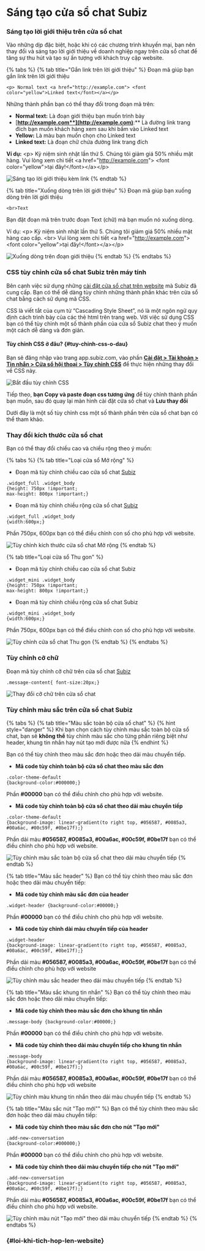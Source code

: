 # Sáng tạo cửa sổ chat Subiz

### Sáng tạo lời giới thiệu trên cửa sổ chat

Vào những dịp đặc biệt, hoặc khi có các chương trình khuyến mại, bạn nên thay đổi và sáng tạo lời giới thiệu về doanh nghiệp ngay trên cửa sổ chat để tăng sự thu hút và tạo sự ấn tượng với khách truy cập website.

{% tabs %}
{% tab title="Gắn link trên lời giới thiệu" %}
Đoạn mã giúp bạn gắn link trên lời giới thiệu

```text
<p> Normal text <a href="http://example.com"> <font color="yellow">Linked text</font></a></p>
```

Những thành phần bạn có thể thay đổi trong đoạn mã trên:

* **Normal text:** Là đoạn giới thiệu bạn muốn trình bày
* [**http://example.com**](http://example.com)**:** Là đường link trang đích bạn muốn khách hàng xem sau khi bấm vào Linked text
* **Yellow:** Là màu bạn muốn chọn cho Linked text
* **Linked text:** Là đoạn chữ chứa đường link trang đích

**Ví dụ:** &lt;p&gt; Kỷ niệm sinh nhật lần thứ 5. Chúng tôi giảm giá 50% nhiều mặt hàng. Vui lòng xem chi tiết &lt;a href="http://example.com"&gt; &lt;font color="yellow"&gt;tại đây!&lt;/font&gt;&lt;/a&gt;&lt;/p&gt;

![S&#xE1;ng t&#x1EA1;o l&#x1EDD;i gi&#x1EDB;i thi&#x1EC7;u k&#xE8;m link](../../../.gitbook/assets/loi-gioi-thieu-1.png)
{% endtab %}

{% tab title="Xuống dòng trên lời giới thiệu" %}
Đoạn mã giúp bạn xuống dòng trên lời giới thiệu

```text
<br>Text
```

Bạn đặt đoạn mã trên trước đoạn Text \(chữ\) mà bạn muốn nó xuống dòng.

Ví dụ: &lt;p&gt; Kỷ niệm sinh nhật lần thứ 5. Chúng tôi giảm giá 50% nhiều mặt hàng cao cấp. &lt;br&gt;Vui lòng xem chi tiết &lt;a href="http://example.com"&gt; &lt;font color="yellow"&gt;tại đây!&lt;/font&gt;&lt;/a&gt;&lt;/p&gt;

![Xu&#x1ED1;ng d&#xF2;ng tr&#xEA;n &#x111;o&#x1EA1;n gi&#x1EDB;i thi&#x1EC7;u](../../../.gitbook/assets/loi-gioi-thieu-2.png)
{% endtab %}
{% endtabs %}

### CSS tùy chỉnh cửa sổ chat Subiz trên máy tính

Bên cạnh việc sử dụng những [cài đặt cửa sổ chat trên website](https://app.subiz.com/settings/widget-setting) mà Subiz đã cung cấp. Bạn có thể dễ dàng tùy chỉnh những thành phần khác trên cửa sổ chat bằng cách sử dụng mã CSS.

CSS là viết tắt của cụm từ “Cascading Style Sheet”, nó là một ngôn ngữ quy định cách trình bày của các thẻ html trên trang web. Với việc sử dụng CSS bạn có thể tùy chỉnh một số thành phần của cửa sổ Subiz chat theo ý muốn một cách dễ dàng và đơn giản.

#### Tùy chỉnh CSS ở đâu? {#tuy-chinh-css-o-dau}

Bạn sẽ đăng nhập vào trang app.subiz.com, vào phần [**Cài đặt &gt; Tài khoản &gt; Tin nhắn &gt; Cửa sổ hội thoại &gt; Tùy chỉnh CSS**](https://app.subiz.com/settings/widget-setting) để thực hiện những thay đổi về CSS này.

![B&#x1EAF;t &#x111;&#x1EA7;u t&#xF9;y ch&#x1EC9;nh CSS](../../../.gitbook/assets/noi-tuy-chinh-css.png)

Tiếp theo, **bạn Copy và paste đoạn css tương ứng** để tùy chỉnh thành phần bạn muốn, sau đó quay lại màn hình cài đặt cửa sổ chat và **Lưu thay đổi**

Dưới đây là một số tùy chỉnh css một số thành phần trên cửa sổ chat bạn có thể tham khảo.

### Thay đổi kích thước cửa sổ chat

Bạn có thể thay đổi chiều cao và chiều rộng theo ý muốn:

{% tabs %}
{% tab title="Loại cửa sổ Mở rộng" %}
* Đoạn mã tùy chỉnh chiều cao cửa sổ chat [Subiz](https://subiz.com/vi/)

```text
.widget_full .widget_body
{height: 750px !important;
max-height: 800px !important;}
```

* Đoạn mã tùy chỉnh chiều rộng cửa sổ chat [Subiz](https://subiz.com/vi/)

```text
.widget_full .widget_body
{width:600px;}
```

Phần 750px, 600px bạn có thể điều chỉnh con số cho phù hợp với website.

![T&#xF9;y ch&#x1EC9;nh k&#xED;ch th&#x1B0;&#x1EDB;c c&#x1EED;a s&#x1ED5; chat M&#x1EDF; r&#x1ED9;ng](../../../.gitbook/assets/mo-rong-1.png)
{% endtab %}

{% tab title="Loại cửa sổ Thu gon" %}
* Đoạn mã tùy chỉnh chiều cao cửa sổ chat Subiz

```text
.widget_mini .widget_body
{height: 750px !important;
max-height: 800px !important;}
```

* Đoạn mã tùy chỉnh chiều rộng cửa sổ chat Subiz

```text
.widget_mini .widget_body
{width:600px;}
```

Phần 750px, 600px bạn có thể điều chỉnh con số cho phù hợp với website.

![T&#xF9;y ch&#x1EC9;nh c&#x1EED;a s&#x1ED5; chat Thu g&#x1ECD;n](../../../.gitbook/assets/thu-gon-1.png)
{% endtab %}
{% endtabs %}

### Tùy chỉnh cỡ chữ

Đoạn mã tùy chỉnh cỡ chữ trên cửa sổ chat [Subiz](https://subiz.com/vi/)

```text
.message-content{ font-size:20px;}
```

![Thay &#x111;&#x1ED5;i c&#x1EE1; ch&#x1EEF; tr&#xEA;n c&#x1EED;a s&#x1ED5; chat](../../../.gitbook/assets/css-size-font.png)

### Tùy chỉnh màu sắc trên cửa sổ chat Subiz

{% tabs %}
{% tab title="Màu sắc toàn bộ cửa sổ chat" %}
{% hint style="danger" %}
Khi bạn chọn cách tùy chỉnh màu sắc toàn bộ cửa sổ chat, bạn sẽ **không thể** tùy chỉnh màu sắc cho từng phần riêng biệt như header, khung tin nhắn hay nút tạo mới được nữa
{% endhint %}

Bạn có thể tùy chỉnh theo màu sắc đơn hoặc theo dải màu chuyển tiếp.

* **Mã code tùy chỉnh toàn bộ cửa sổ chat theo màu sắc đơn**

```text
.color-theme-default
{background-color:#000000;}
```

Phần **\#00000** bạn có thể điều chỉnh cho phù hợp với website.

* **Mã code tùy chỉnh toàn bộ cửa sổ chat theo dải màu chuyển tiếp**

```text
.color-theme-default
{background-image: linear-gradient(to right top, #056587, #0085a3, #00a6ac, #00c59f, #0be17f);}
```

Phần dải màu **\#056587, \#0085a3, \#00a6ac, \#00c59f, \#0be17f** bạn có thể điều chỉnh cho phù hợp với website.

![T&#xF9;y ch&#x1EC9;nh m&#xE0;u s&#x1EAF;c to&#xE0;n b&#x1ED9; c&#x1EED;a s&#x1ED5; chat theo d&#x1EA3;i m&#xE0;u chuy&#x1EC3;n ti&#x1EBF;p](../../../.gitbook/assets/css-mau-sac-toan-bo.png)
{% endtab %}

{% tab title="Màu sắc header" %}
Bạn có thể tùy chỉnh theo màu sắc đơn hoặc theo dải màu chuyển tiếp:

* **Mã code tùy chỉnh màu sắc đơn của header**

```text
.widget-header {background-color:#00000;}
```

Phần **\#00000** bạn có thể điều chỉnh cho phù hợp với website.

* **Mã code tùy chỉnh dài màu chuyển tiếp của header**

```text
.widget-header
{background-image: linear-gradient(to right top, #056587, #0085a3, #00a6ac, #00c59f, #0be17f);}
```

Phần dải màu **\#056587, \#0085a3, \#00a6ac, \#00c59f, \#0be17f** bạn có thể điều chỉnh cho phù hợp với website

![T&#xF9;y ch&#x1EC9;nh m&#xE0;u s&#x1EAF;c header theo d&#x1EA3;i m&#xE0;u chuy&#x1EC3;n ti&#x1EBF;p](../../../.gitbook/assets/css-mau-header.png)
{% endtab %}

{% tab title="Màu sắc khung tin nhắn" %}
Bạn có thể tùy chỉnh theo màu sắc đơn hoặc theo dải màu chuyển tiếp:

* **Mã code tùy chỉnh theo màu sắc đơn cho khung tin nhắn**

```text
.message-body {background-color:#00000;}
```

Phần **\#00000** bạn có thể điều chỉnh cho phù hợp với website.

* **Mã code tùy chỉnh theo dài màu chuyển tiếp cho khung tin nhắn**

```text
.message-body
{background-image: linear-gradient(to right top, #056587, #0085a3, #00a6ac, #00c59f, #0be17f);}
```

Phần dải màu **\#056587, \#0085a3, \#00a6ac, \#00c59f, \#0be17f** bạn có thể điều chỉnh cho phù hợp với website

![T&#xF9;y ch&#x1EC9;nh m&#xE0;u khung tin nh&#x1EAF;n theo d&#x1EA3;i m&#xE0;u chuy&#x1EC3;n ti&#x1EBF;p](../../../.gitbook/assets/css-khung-tin-nhan.png)
{% endtab %}

{% tab title="Màu sắc nút \"Tạo mới\"" %}
Bạn có thể tùy chỉnh theo màu sắc đơn hoặc theo dải màu chuyển tiếp:

* **Mã code tùy chỉnh theo màu sắc đơn cho nút "Tạo mới"**

```text
.add-new-conversation
{background-color:#000000;}
```

Phần **\#00000** bạn có thể điều chỉnh cho phù hợp với website.

* **Mã code tùy chỉnh theo dải màu chuyển tiếp cho nút "Tạo mới"**

```text
.add-new-conversation
{background-image: linear-gradient(to right top, #056587, #0085a3, #00a6ac, #00c59f, #0be17f);}
```

Phần dải màu **\#056587, \#0085a3, \#00a6ac, \#00c59f, \#0be17f** bạn có thể điều chỉnh cho phù hợp với website.

![T&#xF9;y ch&#x1EC9;nh m&#xE0;u n&#xFA;t &quot;T&#x1EA1;o m&#x1EDB;i&quot; theo d&#x1EA3;i m&#xE0;u chuy&#x1EC3;n ti&#x1EBF;p](../../../.gitbook/assets/css-tao-moi.png)
{% endtab %}
{% endtabs %}

###  {#loi-khi-tich-hop-len-website}



